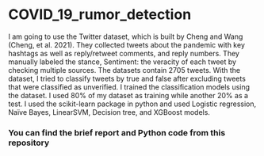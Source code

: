 # COVID_19_rumor_detection
I am going to use the Twitter dataset, which is built by Cheng and Wang (Cheng, et al. 2021). They collected tweets about the pandemic with key hashtags as well as reply/retweet comments, and reply numbers. They manually labeled the stance, 
Sentiment: the veracity of each tweet by checking multiple sources. The datasets contain 2705 tweets. With the dataset, I tried to classify tweets by true and false after excluding tweets that were classified as unverified. I trained the classification models using the dataset. I used 80% of my dataset as training while another 20% as a test. I used the scikit-learn package in python and used Logistic regression, Naïve Bayes, 
LinearSVM, Decision tree, and XGBoost models.

### You can find the brief report and Python code from this repository
